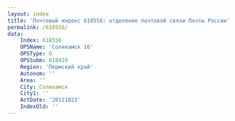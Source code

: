 ```yaml
---
layout: index
title: 'Почтовый индекс 618556: отделение почтовой связи Почты России'
permalink: /618556/
data:
    Index: 618556
    OPSName: 'Соликамск 16'
    OPSType: О
    OPSSubm: 618439
    Region: 'Пермский край'
    Autonom: ''
    Area: ''
    City: Соликамск
    City1: ''
    ActDate: '20121023'
    IndexOld: ''
---
```

